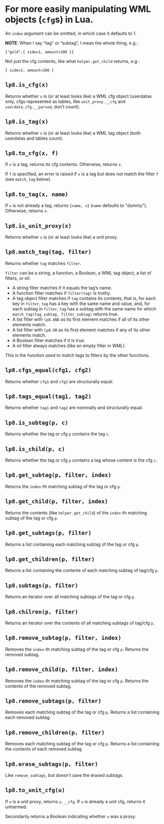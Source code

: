 
For more easily manipulating WML objects (`cfg`s) in Lua.
===============================================================================

An `index` argument can be omitted, in which case it defaults to 1.


**NOTE**: When I say “tag” or “subtag”, I mean the whole thing, e.g.:

	{"gold",{ side=1, amount=100 }}

Not just the cfg contents, like what `helper.get_child` returns, e.g.:

	{ side=1, amount=100 }


`lp8.is_cfg(x)`
-------------------------------------------------------------------------------
Returns whether `x` is (or at least looks like) a WML cfg object (userdatas
only; cfgs represented as tables, like `unit_proxy.__cfg` and
`userdata_cfg.__parsed`, don’t count).


`lp8.is_tag(x)`
-------------------------------------------------------------------------------
Returns whether `x` is (or at least looks like) a WML tag object (both
userdatas and tables count).


`lp8.to_cfg(x, f)`
-------------------------------------------------------------------------------
If `x` is a tag, returns its cfg contents. Otherwise, returns `x`.

If `f` is specified, an error is raised if `x` is a tag but does not match the
filter `f` (see `match_tag` below).


`lp8.to_tag(x, name)`
-------------------------------------------------------------------------------
If `x` is not already a tag, returns `{name, x}` (`name` defaults to "dummy").
Otherwise, returns `x`.


`lp8.is_unit_proxy(x)`
-------------------------------------------------------------------------------
Returns whether `x` is (or at least looks like) a unit proxy.


`lp8.match_tag(tag, filter)`
-------------------------------------------------------------------------------
Returns whether `tag` matches `filter`.

`filter` can be a string, a function, a Boolean, a WML tag object, a list of
filters, or nil.

* A string filter matches if it equals the tag’s name.
* A function filter matches if `filter(tag)` is truthy.
* A tag object filter matches if `tag` contains its contents; that is, for each
  key in `filter`, `tag` has a key with the same name and value, and, for each
  subtag in `filter`, `tag` has a subtag with the same name for which
  `match_tag(tag_subtag, filter_subtag)` returns true.
* A list filter with `lp8.AND` as its first element matches if all of its
  other elements match.
* A list filter with `lp8.OR` as its first element matches if any of its
  other elements match.
* A Boolean filter matches if it is true.
* A nil filter always matches (like an empty filter in WML).

This is the function used to match tags to filters by the other functions.


`lp8.cfgs_equal(cfg1, cfg2)`
-------------------------------------------------------------------------------
Returns whether `cfg1` and `cfg2` are structurally equal.


`lp8.tags_equal(tag1, tag2)`
-------------------------------------------------------------------------------
Returns whether `tag1` and `tag2` are nominally and structurally equal.


`lp8.is_subtag(p, c)`
-------------------------------------------------------------------------------
Returns whether the tag or cfg `p` contains the tag `c`.


`lp8.is_child(p, c)`
-------------------------------------------------------------------------------
Returns whether the tag or cfg `p` contains a tag whose content is the cfg `c`.


`lp8.get_subtag(p, filter, index)`
-------------------------------------------------------------------------------
Returns the `index`-th matching subtag of the tag or cfg `p`.


`lp8.get_child(p, filter, index)`
-------------------------------------------------------------------------------
Returns the contents (like `helper.get_child`) of the `index`-th matching
subtag of the tag or cfg `p`.


`lp8.get_subtags(p, filter)`
-------------------------------------------------------------------------------
Returns a list containing each matching subtag of the tag or cfg `p`.


`lp8.get_children(p, filter)`
-------------------------------------------------------------------------------
Returns a list containing the contents of each matching subtag of tag/cfg `p`.


`lp8.subtags(p, filter)`
-------------------------------------------------------------------------------
Returns an iterator over all matching subtags of the tag or cfg `p`.


`lp8.chilren(p, filter)`
-------------------------------------------------------------------------------
Returns an iterator over the contents of all matching subtags of tag/cfg `p`.


`lp8.remove_subtag(p, filter, index)`
-------------------------------------------------------------------------------
Removes the `index`-th matching subtag of the tag or cfg `p`.
Returns the removed subtag.


`lp8.remove_child(p, filter, index)`
-------------------------------------------------------------------------------
Removes the `index`-th matching subtag of the tag or cfg `p`.
Returns the contents of the removed subtag.


`lp8.remove_subtags(p, filter)`
-------------------------------------------------------------------------------
Removes each matching subtag of the tag or cfg `p`.
Returns a list containing each removed subtag.


`lp8.remove_children(p, filter)`
-------------------------------------------------------------------------------
Removes each matching subtag of the tag or cfg `p`.
Returns a list containing the contents of each removed subtag.


`lp8.erase_subtags(p, filter)`
-------------------------------------------------------------------------------
Like `remove_subtags`, but doesn’t save the erased subtags.


`lp8.to_unit_cfg(u)`
-------------------------------------------------------------------------------
If `u` is a unit proxy, returns `u.__cfg`. If `u` is already a unit cfg,
returns it unharmed.

Secondarily returns a Boolean indicating whether `u` was a proxy.

